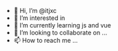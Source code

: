 - 👋 Hi, I’m @itjxc
- 👀 I’m interested in 
- 🌱 I’m currently learning  js and vue
- 💞️ I’m looking to collaborate on ...
- 📫 How to reach me ...

<!---
itjxc/itjxc is a ✨ special ✨ repository because its `README.md` (this file) appears on your GitHub profile.
You can click the Preview link to take a look at your changes.
--->

